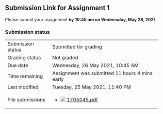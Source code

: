 <h2>Submission Link for Assignment 1</h2>Please submit your assignment <b>by 10:45 am on Wednesday, May 26, 2021</b>.<br />

<h3>Submission status</h3><table>
<tbody><tr>
<td>Submission status</td>
<td>Submitted for grading</td>
</tr>
<tr>
<td>Grading status</td>
<td>Not graded</td>
</tr>
<tr>
<td>Due date</td>
<td>Wednesday, 26 May 2021, 10:45 AM</td>
</tr>
<tr>
<td>Time remaining</td>
<td>Assignment was submitted 11 hours 4 mins early</td>
</tr>
<tr>
<td>Last modified</td>
<td>Tuesday, 25 May 2021, 11:40 PM</td>
</tr>
<tr>
<td>File submissions</td>
<td><ul><li><img src="..%5C..%5C..%5CJanuary%202018%5CCSE101%5CNews%20forum%5CCLASS%20TEST%202%20Marks%5Cfile%5Cpdf.png" /> <a href="file%5C1705045.pdf">1705045.pdf</a> 
</li></ul>

</td>
</tr>

</tbody>
</table>



